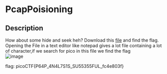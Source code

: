 # PcapPoisioning
## Description
How about some hide and seek heh?
Download this [file](https://artifacts.picoctf.net/c/371/trace.pcap) and find the flag.
Opening the File in a text editor like notepad gives a lot file containing a lot of character,if we search for pico in this file we find the flag \
![image](https://github.com/Bg652/ctf/assets/144695497/0afb6200-621c-485c-a715-fe233f9c44bc)

 flag: picoCTF{P64P_4N4L7S1S_SU55355FUL_fc4e803f}
